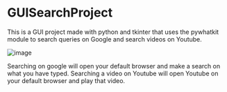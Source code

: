# GUISearchProject
This is a GUI project made with python and tkinter that uses the pywhatkit module to search queries on Google and search videos on Youtube.


![image](https://user-images.githubusercontent.com/82995939/132275985-488fadb6-3f4d-486a-aed8-d14d54fa5d58.png)

Searching on google will open your default browser and make a search on what you have typed.
Searching a video on Youtube will open Youtube on your default browser and play that video.

